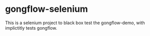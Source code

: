 gongflow-selenium
=================

This is a selenium project to black box test the gongflow-demo, with implictitly tests gongflow. 
